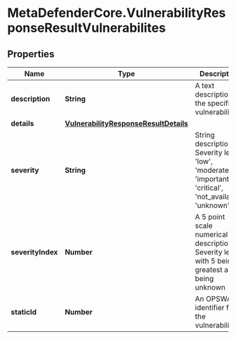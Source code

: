 # MetaDefenderCore.VulnerabilityResponseResultVulnerabilites

## Properties

Name | Type | Description | Notes
------------ | ------------- | ------------- | -------------
**description** | **String** | A text description of the specific vulnerability | [optional] 
**details** | [**VulnerabilityResponseResultDetails**](VulnerabilityResponseResultDetails.md) |  | [optional] 
**severity** | **String** | String description of Severity level: &#39;low&#39;, &#39;moderate&#39;, &#39;important&#39;, &#39;critical&#39;, &#39;not_available&#39;, &#39;unknown&#39;  | [optional] 
**severityIndex** | **Number** | A 5 point scale numerical description of Severity level with 5 being greatest and 0 being unknown | [optional] 
**staticId** | **Number** | An OPSWAT identifier for the vulnerability | [optional] 


